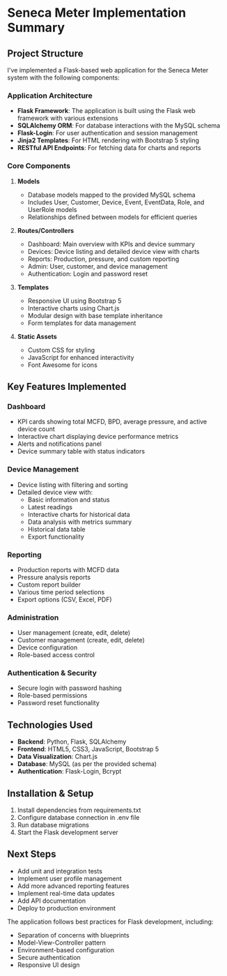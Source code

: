 # Seneca Meter Implementation Summary

## Project Structure
I've implemented a Flask-based web application for the Seneca Meter system with the following components:

### Application Architecture
- **Flask Framework**: The application is built using the Flask web framework with various extensions
- **SQLAlchemy ORM**: For database interactions with the MySQL schema
- **Flask-Login**: For user authentication and session management
- **Jinja2 Templates**: For HTML rendering with Bootstrap 5 styling
- **RESTful API Endpoints**: For fetching data for charts and reports

### Core Components

1. **Models**
   - Database models mapped to the provided MySQL schema
   - Includes User, Customer, Device, Event, EventData, Role, and UserRole models
   - Relationships defined between models for efficient queries

2. **Routes/Controllers**
   - Dashboard: Main overview with KPIs and device summary
   - Devices: Device listing and detailed device view with charts
   - Reports: Production, pressure, and custom reporting
   - Admin: User, customer, and device management
   - Authentication: Login and password reset

3. **Templates**
   - Responsive UI using Bootstrap 5
   - Interactive charts using Chart.js
   - Modular design with base template inheritance
   - Form templates for data management

4. **Static Assets**
   - Custom CSS for styling
   - JavaScript for enhanced interactivity
   - Font Awesome for icons

## Key Features Implemented

### Dashboard
- KPI cards showing total MCFD, BPD, average pressure, and active device count
- Interactive chart displaying device performance metrics
- Alerts and notifications panel
- Device summary table with status indicators

### Device Management
- Device listing with filtering and sorting
- Detailed device view with:
  - Basic information and status
  - Latest readings
  - Interactive charts for historical data
  - Data analysis with metrics summary
  - Historical data table
  - Export functionality

### Reporting
- Production reports with MCFD data
- Pressure analysis reports
- Custom report builder
- Various time period selections
- Export options (CSV, Excel, PDF)

### Administration
- User management (create, edit, delete)
- Customer management (create, edit, delete)
- Device configuration
- Role-based access control

### Authentication & Security
- Secure login with password hashing
- Role-based permissions
- Password reset functionality

## Technologies Used
- **Backend**: Python, Flask, SQLAlchemy
- **Frontend**: HTML5, CSS3, JavaScript, Bootstrap 5
- **Data Visualization**: Chart.js
- **Database**: MySQL (as per the provided schema)
- **Authentication**: Flask-Login, Bcrypt

## Installation & Setup
1. Install dependencies from requirements.txt
2. Configure database connection in .env file
3. Run database migrations
4. Start the Flask development server

## Next Steps
- Add unit and integration tests
- Implement user profile management
- Add more advanced reporting features
- Implement real-time data updates
- Add API documentation
- Deploy to production environment

The application follows best practices for Flask development, including:
- Separation of concerns with blueprints
- Model-View-Controller pattern
- Environment-based configuration
- Secure authentication
- Responsive UI design